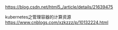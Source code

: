 https://blog.csdn.net/html5_/article/details/21639475


kubernetes之管理容器的计算资源
https://www.cnblogs.com/xzkzzz/p/10132224.html
